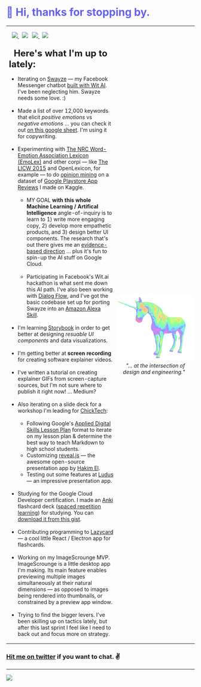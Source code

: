 <h1><font color="#6461FB"> 👋 Hi, thanks for stopping by.</font></h1>
<div align="center">
 <table width="100%" border="0" cellspacing="0" cellpadding="5">
    <tr>
      <td>
        <p>
           &nbsp; <a href="https://www.twitter.com/rowemore"><img src="https://img.shields.io/badge/twitter-%231DA1F2.svg?&style=for-the-badge&logo=twitter&logoColor=white" height=25>
          </a> &nbsp;
          <a href="https://www.linkedin.com/in/rowe-morehouse"><img src="https://img.shields.io/badge/linkedin-%230077B5.svg?&style=for-the-badge&logo=linkedin&logoColor=white" height=25></a> &nbsp;
          <a href="https://medium.com/@rowemore"><img src="https://img.shields.io/badge/medium-%2312100E.svg?&style=for-the-badge&logo=medium&logoColor=white" height=25>
          </a> &nbsp;
          <a href="https://stackoverflow.com/users/1618304/rowe-morehouse"><img src="https://img.shields.io/badge/Stack%20Overflow-%23F28033.svg?&style=for-the-badge&logo=stackoverflow&logoColor=white" height=25>
          </a>
        </p>
      <h3><font size="+2">&nbsp; Here's what I'm up to lately:</font></h3>
      <ul>
      <li>Iterating on <a href="https://swayze.ai/">Swayze</a> — my Facebook Messenger chatbot <a href="https://wit.ai">built with Wit AI</a>. I've been neglecting him. Swayze needs some love. :)
      <small><br /><br /></small><li>Made a list of over 12,000 keywords that elicit <em>positive emotions</em> vs <em>negative emotions</em> … you can check it out <a href="https://docs.google.com/spreadsheets/d/1DjsQzSqYtgoyqW9UmptcrnmqLx73mbch7M0zmV5VuuQ/edit?usp=sharing">on this google sheet</a>. I'm using it for copywriting.
      <small><br /><br /></small><li>Experimenting with <a href="https://saifmohammad.com/WebPages/NRC-Emotion-Lexicon.htm">The NRC Word-Emotion Association Lexicon (EmoLex)</a> and other corpi — like <a href="https://www.kovcomp.co.uk/wordstat/LIWC.html">The LICW 2015</a> and OpenLexicon, for example — to do <a href="https://monkeylearn.com/blog/opinion-mining/">opinion mining</a> on a dataset of <a href="https://www.kaggle.com/rowemorehouse/googleplaystoreuserreviews">Google Playstore App Reviews</a> I made on Kaggle.
      <small><br /><br /></small>
      <ul type="circle">
      <li>MY GOAL <strong>with this whole Machine Learning / Artifical Intelligence</strong> angle-of-inquiry is to learn to 1) write more engaging copy, 2) develop more empathetic products, and 3) design better UI components. The research that's out there gives me an <a href="https://web.stanford.edu/~jurafsky/slp3/slides/21_SentLex.pdf">evidence-based direction</a> … plus it's fun to spin-up the AI stuff on Google Cloud.
      <small><br /><br /></small><li>Participating in Facebook's Wit.ai hackathon is what sent me down this AI path. I've also been working with <a href="https://cloud.google.com/dialogflow/docs">Dialog Flow</a>, and I've got the basic codebase set up for porting Swayze into an <a href="https://developer.amazon.com/en-US/docs/alexa/custom-skills/host-a-custom-skill-as-an-aws-lambda-function.html">Amazon Alexa Skill</a>.
      </ul>  
      <br /><li>I'm learning <a href="https://storybook.js.org/">Storybook</a> in order to get better at designing <em>resuable UI components</em> and data visualizations.
      <small><br /><br /></small><li>I'm getting better at <strong>screen recording</strong> for creating software explainer videos.
      <small><br /><br /></small><li>I've written a tutorial on creating explainer GIFs from screen-capture sources, but I'm not sure where to publish it right now! … Medium?
      <small><br /><br /></small><li>Also iterating on a slide deck for a workshop I'm leading for <a href="https://chicktech.org">ChickTech</a>:  
      <small><br /><br /></small><ul type="circle">
      <li>Following Google's <a href="https://docs.google.com/document/d/1E3KZf4OwRZadim0ORDPJ3QSAsPs-ZB8CA4XBdtprbck/edit">Applied Digital Skills Lesson Plan</a> format to iterate on my lesson plan & determine the best way to teach Markdown to high school students.
      <li>Customizing <a href="https://revealjs.com">reveal.js</a> — the awesome open-source presentation app by <a href="https://hakim.se">Hakim El</a>.
      <li>Testing out some features at <a href="https://ludus.one">Ludus</a> — an impressive presentation app.
      </ul>
      <br /><li>Studying for the Google Cloud Developer certification. I made an <a href="https://apps.ankiweb.net">Anki</a> flashcard deck (<a href="https://www.wikiwand.com/en/Spaced_repetition">spaced repetition learning</a>) for studying. You can <a href="https://gist.github.com/rowe-morehouse/d6edb1f0367c18c736dde70d29bbc218">download it from this gist</a>.
      <small><br /><br /></small><li>Contributing programming to <a href="https://github.com/hikikones/Lazycard">Lazycard</a> — a cool little React / Electron app for flashcards.
      <small><br /><br /></small><li>Working on my ImageScrounge MVP. ImageScrounge is a little desktop app I'm making. Its main feature enables previewing multiple images simultaneously at their natural dimensions — as opposed to images being rendered into thumbnails, or constrained by a preview app window.
      <small><br /><br /></small><li>Trying to find the bigger levers. I've been skilling up on tactics lately, but after this last sprint I feel like I need to back out and focus more on strategy.
      </ul>
      </td>
      <td style="padding: 0; margin: 0">
        <div align="center">
          <img src="https://github.com/rowe-morehouse/rowe-morehouse/raw/master/main.gif"><br />
         <i>"… at the intersection of &nbsp;&nbsp;design&nbsp;and&nbsp;engineering."&nbsp;&nbsp;&nbsp;&nbsp;</i>
        </div>
      </td>
    </tr>
  </table>
</div>

### <a href="https://twitter.com/rowemore">Hit me on twitter</a> if you want to chat. ✌️

<hr />

<a href="https://1x.engineer/" target=_new border=0><img src="https://img.shields.io/github/stars/cutenode/1x.engineer.svg?color=6461FB&label=I'm%20a%201x%20Engineer&logo=image%2Fpng%3Bbase64%2CiVBORw0KGgoAAAANSUhEUgAAADAAAAAwCAYAAABXAvmHAAADAElEQVRoQ%2B1YPZMNQRQ9RyYiUCVkI0J%2BASUi4xfYzYjsVsmXX2BFZFauigyJ4hcQEtkNVQmoEjvqqh7VM6%2B%2FZ%2BapqXodvtdz%2B56%2B59zT3cTCBxeePzYA%2FncFNxUoqYCkEwC2AbwjeVTyTemctVRA0iUAH11SxwBekLxfmmRq3roA3AHwxEvkLcnrSwJwCOC2l%2FBDkg%2BWBOAzgAtewjdIvlkEAElnAHwDYEK28RvAWZLflwLAuP7aS%2FYLyYtTJG8xZhexJOP6vpfwc5LWUicZ6wDwHsAVL9u7JJ9Okv2YCki6SfJVKhFnYL8AnPTmXSb5yf%2BuJFZsnaYKSHoEYBfAIcmdWPCBgdk0E64J2IT8d0h65lz6gORebWWqAEg6DeAlgKveQjskrc%2BvDElJA5NkWjAA3TC63SL5oxRIMQC3m5b8%2BUHwn%2FZbaFFJUQNzm2HnolODePabgejRbBSF3E4ZbawC%2FrBzjWkhuJikpIG5TTEdnRvEtQrsxSrrz81WwOP7cBM%2BuOSD5S41MFcJA%2BF3qm6trC6iACJ87wI%2FJmkijg5JVQYm6QDAvUDApC6CADJ83y0pbYuBOaoakGJdrACwnuw6QxXfhzsnqcnAMrqwjtfznhCAr4FOk%2BR7IHk7uGUNLMa%2FhC6OSG4lRSzJ2tiwK1T15xIDy%2Bgn5Df2yTHJXhuPUcj6dzEPAxVovoFl9LedpZAlM7Y%2Fpwwss%2FPmzFV%2Bk2ujTf05Z2AhEK1%2BU2JkVf251MA6EGP9JgvAUcpKW9SfawxsCr8pAlCgi63uMFdqYG7nrWWP8ptiAA6ELTbURe84XWNggeN0ld9YTlUAPN52uujdb0tvYL6IvY6VPV%2BFxN8EwFVj5UrZamBrv1ImjgDNBpbyh9R%2FzRWI9PLZnhBjIKYGMNsT4uwAag2slTLD7yarQI2BTZV8cxuN8H%2FWJ8R1UKjpBja2GlNSyMzNrqPdZWjlCXFsspMaWcIL7MZ0zT07%2FntCnCP5STUwV4K5uJNRKLfQXP9vAMy1s6VxF1%2BBPxWSokDSvlDHAAAAAElFTkSuQmCC&style=for-the-badge&link=https://1x.engineer&link=https://github.com/cutenode/1x.engineer/stargazers"></a>
